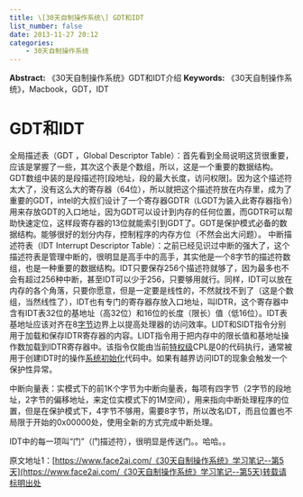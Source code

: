 ```yaml
---
title: \[30天自制操作系统\] GDT和IDT
list_number: false
date: 2013-11-27 20:12
categories:
    - 30天自制操作系统
---
```

**Abstract:** 《30天自制操作系统》GDT和IDT介绍
**Keywords:** 《30天自制操作系统》，Macbook，GDT，IDT
<!--more-->
# GDT和IDT
全局描述表（GDT ，Global Descriptor Table）：首先看到全局说明这货很重要，应该是掌握了一些，其次这个表是个数组，所以，这是一个重要的数据结构。
GDT数组中装的是段描述符\[段地址，段的最大长度，访问权限\]。因为这个描述符太大了，没有这么大的寄存器（64位），所以就把这个描述符放在内存里，成为了重要的GDT，intel的大叔们设计了一个寄存器GDTR（LGDT为装入此寄存器指令）用来存放GDT的入口地址，因为GDT可以设计到内存的任何位置，而GDTR可以帮助快速定位，这样段寄存器的13位就能索引到GDT了。GDT是保护模式必备的数据结构。能够很好的划分内存，控制程序的内存方位（不然会出大问题）。
中断描述符表（IDT Interrupt Descriptor Table）：之前已经见识过中断的强大了，这个描述符表是管理中断的，很明显是高手中的高手，其实他是一个8字节的描述符数组，也是一种重要的数据结构。IDT只要保存256个描述符就够了，因为最多也不会有超过256种中断，甚至IDT可以少于256，只要够用就行。同样，IDT可以放在内存的各个角落，只要你愿意，但是一定要是线性的，不然就找不到了（这是个数组，当然线性了），IDT也有专门的寄存器存放入口地址，叫IDTR，这个寄存器中含有IDT表32位的基地址（高32位）和16位的长度（限长）值（低16位）。IDT表基地址应该对齐在8[字节][Link 1]边界上以提高处理器的访问效率。LIDT和SIDT指令分别用于加载和保存IDTR寄存器的内容。LIDT指令用于把内存中的限长值和基地址操作数加载到IDTR寄存器中。该指令仅能由当前[特权级][Link 2]CPL是0的代码执行，通常被用于创建IDT时的操作[系统初始化][Link 3]代码中。如果有越界访问IDT的现象会触发一个保护性异常。

中断向量表：实模式下的前1K个字节为中断向量表，每项有四字节（2字节的段地址，2字节的偏移地址，来定位实模式下的1M空间），用来指向中断处理程序的位置，但是在保护模式下，4字节不够用，需要8字节，所以改名IDT，而且位置也不局限于开始的0x00000处，使用全新的方式完成中断处理。

IDT中的每一项叫“门”（门描述符），很明显是传送门。。哈哈。。





[Link 1]: http://baike.baidu.com/view/60408.htm
[Link 2]: http://baike.baidu.com/view/2188561.htm
[Link 3]: http://baike.baidu.com/view/811790.htm





原文地址1：[https://www.face2ai.com/《30天自制操作系统》学习笔记--第5天](https://www.face2ai.com/《30天自制操作系统》学习笔记--第5天)转载请标明出处
